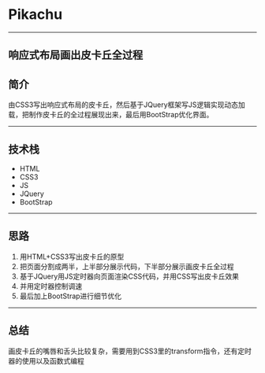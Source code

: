 #   Pikachu

---
##  响应式布局画出皮卡丘全过程
## 简介
由CSS3写出响应式布局的皮卡丘，然后基于JQuery框架写JS逻辑实现动态加载，把制作皮卡丘的全过程展现出来，最后用BootStrap优化界面。

---
## 技术栈
- HTML
- CSS3
- JS
- JQuery
- BootStrap

---
##  思路
1. 用HTML+CSS3写出皮卡丘的原型
2. 把页面分割成两半，上半部分展示代码，下半部分展示画皮卡丘全过程
3. 基于JQuery用JS定时器向页面渲染CSS代码，并用CSS写出皮卡丘效果
4. 并用定时器控制调速
5. 最后加上BootStrap进行细节优化

---
## 总结
画皮卡丘的嘴唇和舌头比较复杂，需要用到CSS3里的transform指令，还有定时器的使用以及函数式编程

